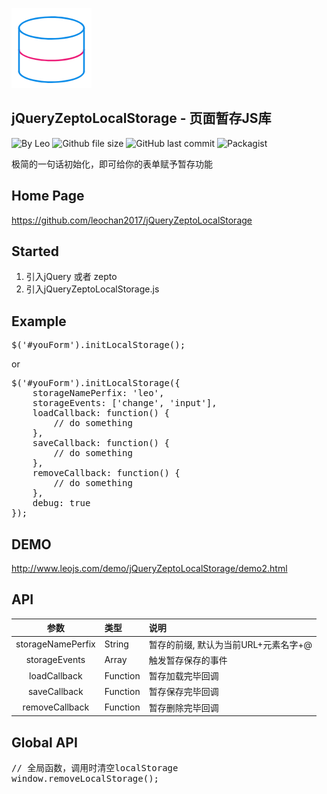![Logo](https://github.com/leochan2017/jQueryZeptoLocalStorage/blob/master/storage.png?raw=true)

## jQueryZeptoLocalStorage - 页面暂存JS库
![By Leo](https://img.shields.io/badge/Powered_by-Leo-red.svg?style=flat) 
![Github file size](https://img.shields.io/github/size/leochan2017/jQueryZeptoLocalStorage/jQueryZeptoLocalStorage.js.svg)
![GitHub last commit](https://img.shields.io/github/last-commit/leochan2017/jQueryZeptoLocalStorage.svg)
![Packagist](https://img.shields.io/packagist/l/doctrine/orm.svg)

极简的一句话初始化，即可给你的表单赋予暂存功能

## Home Page
https://github.com/leochan2017/jQueryZeptoLocalStorage

## Started
1. 引入jQuery 或者 zepto
2. 引入jQueryZeptoLocalStorage.js

## Example
<pre>
$('#youForm').initLocalStorage();
</pre>
or
<pre>
$('#youForm').initLocalStorage({
	storageNamePerfix: 'leo',
	storageEvents: ['change', 'input'],
	loadCallback: function() {
		// do something
	},
	saveCallback: function() {
		// do something
	},
	removeCallback: function() {
		// do something
	},
	debug: true
});
</pre>

## DEMO
http://www.leojs.com/demo/jQueryZeptoLocalStorage/demo2.html

## API
| 参数 | 类型 | 说明 |
|:-------------:|:-------------|:-------------|
| storageNamePerfix | String	| 暂存的前缀, 默认为当前URL+元素名字+@ |
| storageEvents		| Array		| 触发暂存保存的事件 |
| loadCallback		| Function	| 暂存加载完毕回调 |
| saveCallback		| Function	| 暂存保存完毕回调 |
| removeCallback	| Function	| 暂存删除完毕回调 |

## Global API
<pre>
// 全局函数，调用时清空localStorage
window.removeLocalStorage();
</pre>